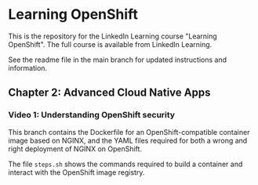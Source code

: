 # Learning OpenShift

This is the repository for the LinkedIn Learning course "Learning OpenShift". The full course is available from LinkedIn Learning.

See the readme file in the main branch for updated instructions and information.

## Chapter 2: Advanced Cloud Native Apps

### Video 1: Understanding OpenShift security

This branch contains the Dockerfile for an OpenShift-compatible container image based on NGINX, and the YAML files required for both a wrong and right deployment of NGINX on OpenShift.

The file `steps.sh` shows the commands required to build a container and interact with the OpenShift image registry.
